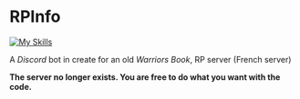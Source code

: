 # RPInfo

[![My Skills](https://skillicons.dev/icons?i=py,sqlite,discord,bots,github,pycharm&theme=light)](https://skillicons.dev)

A *Discord* bot in create for an old *Warriors Book*, RP server (French server)

**The server no longer exists. You are free to do what you want with the code.**
